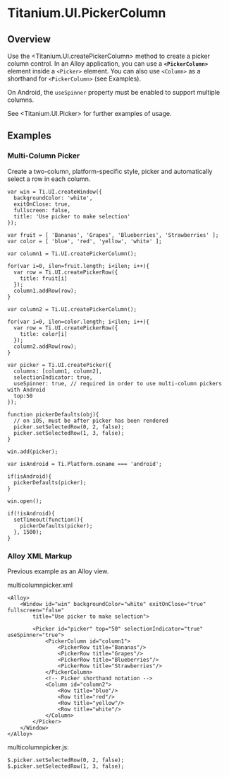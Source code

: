 # Titanium.UI.PickerColumn

<TypeHeader/>

## Overview

Use the <Titanium.UI.createPickerColumn> method to create a picker column control. In an Alloy application,
you can use a **`<PickerColumn>`** element inside a `<Picker>` element. You can also use `<Column>`
as a shorthand for `<PickerColumn>` (see Examples).

On Android, the `useSpinner` property must be enabled to support multiple columns.

See <Titanium.UI.Picker> for further examples of usage.

## Examples

### Multi-Column Picker

Create a two-column, platform-specific style, picker and automatically select a row in
each column.

    var win = Ti.UI.createWindow({
      backgroundColor: 'white',
      exitOnClose: true,
      fullscreen: false,
      title: 'Use picker to make selection'
    });

    var fruit = [ 'Bananas', 'Grapes', 'Blueberries', 'Strawberries' ];
    var color = [ 'blue', 'red', 'yellow', 'white' ];

    var column1 = Ti.UI.createPickerColumn();

    for(var i=0, ilen=fruit.length; i<ilen; i++){
      var row = Ti.UI.createPickerRow({
        title: fruit[i]
      });
      column1.addRow(row);
    }

    var column2 = Ti.UI.createPickerColumn();

    for(var i=0, ilen=color.length; i<ilen; i++){
      var row = Ti.UI.createPickerRow({
        title: color[i]
      });
      column2.addRow(row);
    }

    var picker = Ti.UI.createPicker({
      columns: [column1, column2],
      selectionIndicator: true,
      useSpinner: true, // required in order to use multi-column pickers with Android
      top:50
    });

    function pickerDefaults(obj){
      // on iOS, must be after picker has been rendered
      picker.setSelectedRow(0, 2, false);
      picker.setSelectedRow(1, 3, false);
    }

    win.add(picker);

    var isAndroid = Ti.Platform.osname === 'android';

    if(isAndroid){
      pickerDefaults(picker);
    }

    win.open();

    if(!isAndroid){
      setTimeout(function(){
        pickerDefaults(picker);
      }, 1500);
    }

### Alloy XML Markup

Previous example as an Alloy view.

multicolumnpicker.xml

    <Alloy>
        <Window id="win" backgroundColor="white" exitOnClose="true" fullscreen="false"
            title="Use picker to make selection">

            <Picker id="picker" top="50" selectionIndicator="true" useSpinner="true">
                <PickerColumn id="column1">
                    <PickerRow title="Bananas"/>
                    <PickerRow title="Grapes"/>
                    <PickerRow title="Blueberries"/>
                    <PickerRow title="Strawberries"/>
                </PickerColumn>
                <!-- Picker shorthand notation -->
                <Column id="column2">
                    <Row title="blue"/>
                    <Row title="red"/>
                    <Row title="yellow"/>
                    <Row title="white"/>
                </Column>
            </Picker>
        </Window>
    </Alloy>

multicolumnpicker.js:

    $.picker.setSelectedRow(0, 2, false);
    $.picker.setSelectedRow(1, 3, false);

<ApiDocs/>
